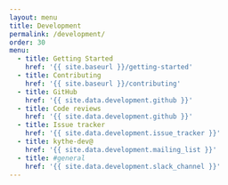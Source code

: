 ```yaml
---
layout: menu
title: Development
permalink: /development/
order: 30
menu:
  - title: Getting Started
    href: '{{ site.baseurl }}/getting-started'
  - title: Contributing
    href: '{{ site.baseurl }}/contributing'
  - title: GitHub
    href: '{{ site.data.development.github }}'
  - title: Code reviews
    href: '{{ site.data.development.github }}'
  - title: Issue tracker
    href: '{{ site.data.development.issue_tracker }}'
  - title: kythe-dev@
    href: '{{ site.data.development.mailing_list }}'
  - title: #general
    href: '{{ site.data.development.slack_channel }}'
---
```

